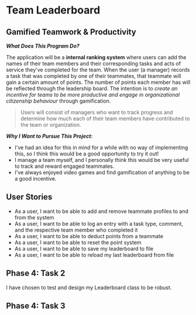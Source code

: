 # Team Leaderboard

## Gamified Teamwork & Productivity


***What Does This Program Do?***

The application will be a **internal ranking system** where users can add the names of their team members and their 
corresponding tasks and acts of service they've completed for the team. When the user (a manager) records a task that
was completed by one of their teammates, that teammate will gain a certain amount of points. The number of points 
each member has will be reflected through the leadership board. The intention is to *create an incentive for teams 
to be more productive and engage in organizational citizenship behaviour* through gamification.

> Users will consist of managers who want to track progress and determine how much each of their team members have 
contributed to the team or organization.

***Why I Want to Pursue This Project:***
- I've had an idea for this in mind for a while with no way of implementing this, so I think this would be a good 
opportunity to try it out!
- I manage a team myself, and I personally think this would be very useful to track and reward engaged teammates.
- I've always enjoyed video games and find gamification of anything to be a good incentive.

## User Stories
- As a user, I want to be able to add and remove teammate profiles to and from the system
- As a user, I want to be able to log an entry with a task type, comment, and the respective team member who completed it
- As a user, I want to be able to deduct points from a teammate
- As a user, I want to be able to reset the point system
- As a user, I want to be able to save my leaderboard to file
- As a user, I want to be able to reload my last leaderboard from file

## Phase 4: Task 2
I have chosen to test and design my Leaderboard class to be robust.

## Phase 4: Task 3
